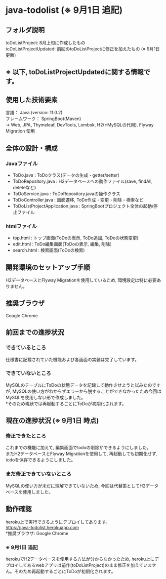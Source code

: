 # java-todolist (※ 9月1日 追記)
## フォルダ説明
toDoListProject: 8月上旬に作成したもの  
toDoListProjectUpdated: 前回のtoDoListProjectに修正を加えたもの (※ 9月1日 更新)  
## ※ 以下, toDoListProjectUpdatedに関する情報です。
## 使用した技術要素
言語： Java (version: 11.0.2)  
フレームワーク： SpringBoot(Maven)  
→ Web, JPA, Thymeleaf, DevTools, Lombok, H2(*MySQLの代用), Flyway Migration 使用  
## 全体の設計・構成
### Javaファイル  
- ToDo.java : ToDoクラス(データの生成・getter/setter)
- ToDoRepository.java : H2データベースへの動作ファイル(save, findAll, deleteなど)
- ToDoService.java : ToDoRepository.javaの操作クラス
- ToDoController.java : 画面遷移, ToDo作成・変更・削除・検索など
- ToDoListProjectApplication.java : SpringBootプロジェクト全体の起動/停止ファイル  
### htmlファイル
- top.html : トップ画面(ToDoの表示, ToDo追加, ToDoの状態変更)
- edit.html : ToDo編集画面(ToDoの表示, 編集, 削除)
- search.html : 検索画面(ToDoの検索)
## 開発環境のセットアップ手順
H2データベースとFlyway Migrationを使用しているため, 環境設定は特に必要ありません。
## 推奨ブラウザ
Google Chrome  
## 前回までの進捗状況
### できているところ
仕様書に記載されていた機能および各画面の実装は完了しています。  
### できていないところ
MySQLのテーブルにToDoの状態データを記録して動作させようと試みたのですが, MySQLの使い方がわからずエラーから脱することができなかったため今回はMySQLを使用しない形で作成しました。  
*そのため現状では再起動するごとにToDoが初期化されます。  
## 現在の進捗状況 (※ 9月1日 時点)
### 修正できたところ
これまでの機能に加えて, 編集画面でtodoの削除ができるようにしました。  
またH2データベースとFlyway Migrationを使用して, 再起動しても初期化せず, todoを保存できるようにしました。
### まだ修正できていないところ
MySQLの使い方が未だに理解できていないため, 今回は代替策としてH2データベースを使用しました。
## 動作確認
heroku上で実行できるようにデプロイしてあります。  
<https://java-todolist.herokuapp.com>  
*推奨ブラウザ: Google Chrome  
### ※ 9月1日 追記   
herokuでH2データベースを使用する方法が分からなかったため, heroku上にデプロイしてあるwebアプリは前作(toDoListProject)のまま修正を加えていません。そのため再起動するごとにToDoが初期化されます。
